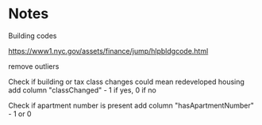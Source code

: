 # Notes

Building codes 

https://www1.nyc.gov/assets/finance/jump/hlpbldgcode.html


remove outliers


Check if building or tax class changes
    could mean redeveloped housing
    add column "classChanged" - 1 if yes, 0 if no

Check if apartment number is present
    add column "hasApartmentNumber" - 1 or 0